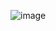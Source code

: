 ![image](https://github.com/soumyabrataroy/MLOps/assets/46237589/11632e0d-61d8-4b98-8ebe-1f228e8e81d7)
